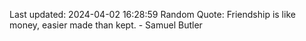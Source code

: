 Last updated: 2024-04-02 16:28:59
Random Quote: Friendship is like money, easier made than kept. - Samuel Butler